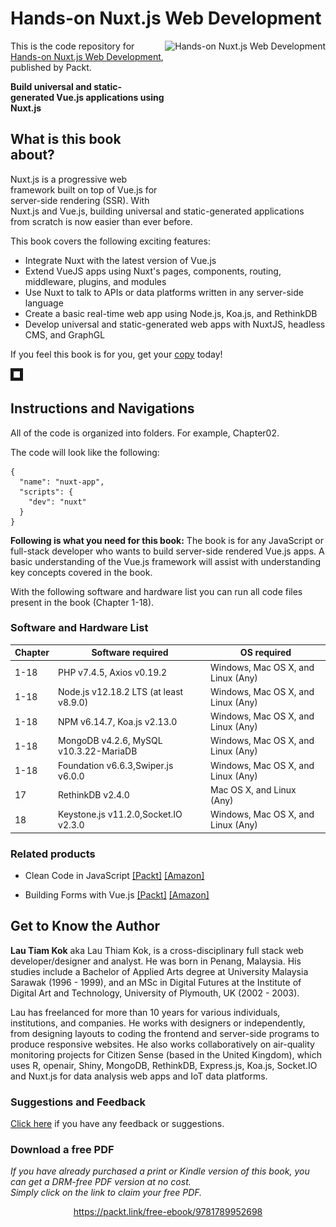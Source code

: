 # Hands-on Nuxt.js Web Development 

<a href="https://www.packtpub.com/web-development/learn-nuxt-js?utm_source=github&utm_medium=repository&utm_campaign=9781789952698"><img src="https://www.packtpub.com/media/catalog/product/cache/4cdce5a811acc0d2926d7f857dceb83b/9/7/9781789952698-original_408.jpeg" alt="Hands-on Nuxt.js Web Development" height="256px" align="right"></a>

This is the code repository for [Hands-on Nuxt.js Web Development](https://www.packtpub.com/web-development/learn-nuxt-js?utm_source=github&utm_medium=repository&utm_campaign=9781789952698), published by Packt.

**Build universal and static-generated Vue.js applications using Nuxt.js**

## What is this book about?
Nuxt.js is a progressive web framework built on top of Vue.js for server-side rendering (SSR). With Nuxt.js and Vue.js, building universal and static-generated applications from scratch is now easier than ever before.

This book covers the following exciting features: 
* Integrate Nuxt with the latest version of Vue.js
* Extend VueJS apps using Nuxt's pages, components, routing, middleware, plugins, and modules
* Use Nuxt to talk to APIs or data platforms written in any server-side language
* Create a basic real-time web app using Node.js, Koa.js, and RethinkDB
* Develop universal and static-generated web apps with NuxtJS, headless CMS, and GraphGL

If you feel this book is for you, get your [copy](https://www.amazon.com/dp/1789952697) today!

<a href="https://www.packtpub.com/?utm_source=github&utm_medium=banner&utm_campaign=GitHubBanner"><img src="https://raw.githubusercontent.com/PacktPublishing/GitHub/master/GitHub.png" 
alt="https://www.packtpub.com/" border="5" /></a>


## Instructions and Navigations
All of the code is organized into folders. For example, Chapter02.

The code will look like the following:
```
{
  "name": "nuxt-app",
  "scripts": {
    "dev": "nuxt"
  }
}
```

**Following is what you need for this book:**
The book is for any JavaScript or full-stack developer who wants to build server-side rendered Vue.js apps. A basic understanding of the Vue.js framework will assist with understanding key concepts covered in the book.

With the following software and hardware list you can run all code files present in the book (Chapter 1-18).

### Software and Hardware List

| Chapter  | Software required                      | OS required                        |
| -------- | -------------------------------------- | -----------------------------------|
| 1-18     | PHP v7.4.5, Axios v0.19.2              | Windows, Mac OS X, and Linux (Any) |
| 1-18     | Node.js v12.18.2 LTS (at least v8.9.0) | Windows, Mac OS X, and Linux (Any) |
| 1-18     | NPM v6.14.7, Koa.js v2.13.0            | Windows, Mac OS X, and Linux (Any) |
| 1-18     | MongoDB v4.2.6, MySQL v10.3.22-MariaDB | Windows, Mac OS X, and Linux (Any) |
| 1-18     | Foundation v6.6.3,Swiper.js v6.0.0     | Windows, Mac OS X, and Linux (Any) |
| 17       | RethinkDB v2.4.0                       | Mac OS X, and Linux (Any)          |
| 18       | Keystone.js v11.2.0,Socket.IO v2.3.0   | Windows, Mac OS X, and Linux (Any) |


### Related products <Other books you may enjoy>
* Clean Code in JavaScript [[Packt]](https://www.packtpub.com/web-development/clean-code-in-javascript?utm_source=github&utm_medium=repository&utm_campaign=9781789957648) [[Amazon]](https://www.amazon.com/dp/1789957648)

* Building Forms with Vue.js [[Packt]](https://www.packtpub.com/business-other/building-forms-with-vue-js?utm_source=github&utm_medium=repository&utm_campaign=9781839213335) [[Amazon]](https://www.amazon.com/dp/1839213337)

## Get to Know the Author
**Lau Tiam Kok**
aka Lau Thiam Kok, is a cross-disciplinary full stack web developer/designer and analyst. He was born in Penang, Malaysia. His studies include a Bachelor of Applied Arts degree at University Malaysia Sarawak (1996 - 1999), and an MSc in Digital Futures at the Institute of Digital Art and Technology, University of Plymouth, UK (2002 - 2003).

Lau has freelanced for more than 10 years for various individuals, institutions, and companies. He works with designers or independently, from designing layouts to coding the frontend and server-side programs to produce responsive websites. He also works collaboratively on air-quality monitoring projects for Citizen Sense (based in the United Kingdom), which uses R, openair, Shiny, MongoDB, RethinkDB, Express.js, Koa.js, Socket.IO and Nuxt.js for data analysis web apps and IoT data platforms.

### Suggestions and Feedback
[Click here](https://docs.google.com/forms/d/e/1FAIpQLSdy7dATC6QmEL81FIUuymZ0Wy9vH1jHkvpY57OiMeKGqib_Ow/viewform) if you have any feedback or suggestions.
### Download a free PDF

 <i>If you have already purchased a print or Kindle version of this book, you can get a DRM-free PDF version at no cost.<br>Simply click on the link to claim your free PDF.</i>
<p align="center"> <a href="https://packt.link/free-ebook/9781789952698">https://packt.link/free-ebook/9781789952698 </a> </p>